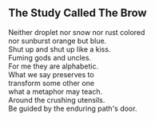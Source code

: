 The Study Called The Brow
-------------------------
Neither droplet nor snow nor rust colored  
nor sunburst orange but blue.  
Shut up and shut up like a kiss.  
Fuming gods and uncles.  
For me they are alphabetic.  
What we say preserves to  
transform some other one  
what a metaphor may teach.  
Around the crushing utensils.  
Be guided by the enduring path's door.  
